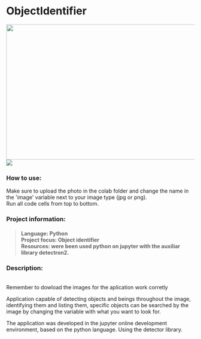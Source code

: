 # ObjectIdentifier

<img src="https://user-images.githubusercontent.com/106937501/200659257-600c19da-6092-4aa7-8513-dc56c2492d76.png" width="540" height="362"><img src="https://user-images.githubusercontent.com/106937501/201489068-5293ff92-25a8-4303-983d-bc1f9c9a6621.png">


### How to use:

Make sure to upload the photo in the colab folder and change the name in the 'image' variable next to your image type (jpg or png). <br>
Run all code cells from top to bottom.


### Project information:
<h4>

>Language: Python <br>
>Project focus: Object identifier <br>
>Resources: were been used python on jupyter with the auxiliar library detectron2.

### Description: 
<br>
Remember to dowload the images for the aplication work corretly

Application capable of detecting objects and beings throughout the image, identifying them and listing them, specific objects can be searched by the image by changing the variable with what you want to look for.

The application was developed in the jupyter online development environment, based on the python language. Using the detector library.
<br><br>

